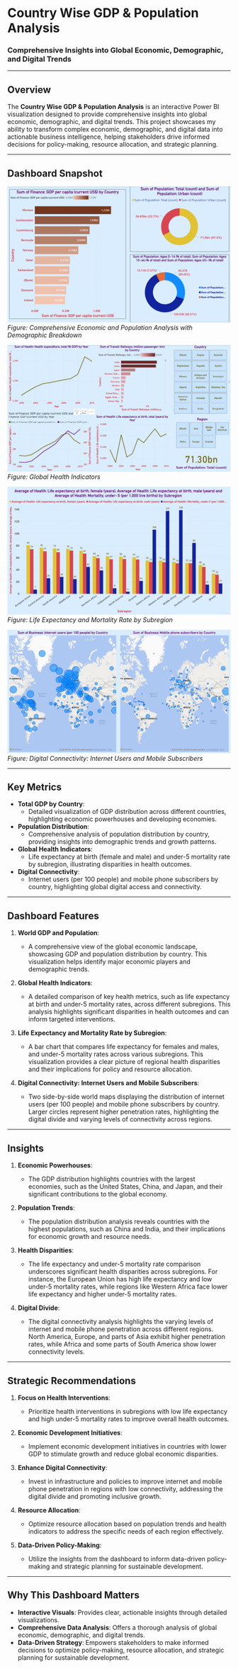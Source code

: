 # **Country Wise GDP & Population Analysis**  
### **Comprehensive Insights into Global Economic, Demographic, and Digital Trends**  

---

## **Overview**  
The **Country Wise GDP & Population Analysis** is an interactive Power BI visualization designed to provide comprehensive insights into global economic, demographic, and digital trends. This project showcases my ability to transform complex economic, demographic, and digital data into actionable business intelligence, helping stakeholders drive informed decisions for policy-making, resource allocation, and strategic planning.

---

## **Dashboard Snapshot**  

![Comprehensive Economic and Population Analysis with Demographic Breakdown](Images/Dashboard_Image_01.png)  
*Figure: Comprehensive Economic and Population Analysis with Demographic Breakdown*  

![Global Health Indicators](Images/Dashboard_Image_02.png)  
*Figure: Global Health Indicators*  

![Life Expectancy and Mortality Rate by Subregion](Images/Image_03.png)  
*Figure: Life Expectancy and Mortality Rate by Subregion*

![Digital Connectivity: Internet Users and Mobile Subscribers](Images/Image_04.png)  
*Figure: Digital Connectivity: Internet Users and Mobile Subscribers*

---

## **Key Metrics**  
- **Total GDP by Country**:  
   - Detailed visualization of GDP distribution across different countries, highlighting economic powerhouses and developing economies.
- **Population Distribution**:  
   - Comprehensive analysis of population distribution by country, providing insights into demographic trends and growth patterns.
- **Global Health Indicators**:  
   - Life expectancy at birth (female and male) and under-5 mortality rate by subregion, illustrating disparities in health outcomes.
- **Digital Connectivity**:  
   - Internet users (per 100 people) and mobile phone subscribers by country, highlighting global digital access and connectivity.

---

## **Dashboard Features**  

1. **World GDP and Population**:  
   - A comprehensive view of the global economic landscape, showcasing GDP and population distribution by country. This visualization helps identify major economic players and demographic trends.

2. **Global Health Indicators**:  
   - A detailed comparison of key health metrics, such as life expectancy at birth and under-5 mortality rates, across different subregions. This analysis highlights significant disparities in health outcomes and can inform targeted interventions.

3. **Life Expectancy and Mortality Rate by Subregion**:  
   - A bar chart that compares life expectancy for females and males, and under-5 mortality rates across various subregions. This visualization provides a clear picture of regional health disparities and their implications for policy and resource allocation.

4. **Digital Connectivity: Internet Users and Mobile Subscribers**:  
   - Two side-by-side world maps displaying the distribution of internet users (per 100 people) and mobile phone subscribers by country. Larger circles represent higher penetration rates, highlighting the digital divide and varying levels of connectivity across regions.

---

## **Insights**  

1. **Economic Powerhouses**:  
   - The GDP distribution highlights countries with the largest economies, such as the United States, China, and Japan, and their significant contributions to the global economy.

2. **Population Trends**:  
   - The population distribution analysis reveals countries with the highest populations, such as China and India, and their implications for economic growth and resource needs.

3. **Health Disparities**:  
   - The life expectancy and under-5 mortality rate comparison underscores significant health disparities across subregions. For instance, the European Union has high life expectancy and low under-5 mortality rates, while regions like Western Africa face lower life expectancy and higher under-5 mortality rates.

4. **Digital Divide**:  
   - The digital connectivity analysis highlights the varying levels of internet and mobile phone penetration across different regions. North America, Europe, and parts of Asia exhibit higher penetration rates, while Africa and some parts of South America show lower connectivity levels.

---

## **Strategic Recommendations**  

1. **Focus on Health Interventions**:  
   - Prioritize health interventions in subregions with low life expectancy and high under-5 mortality rates to improve overall health outcomes.

2. **Economic Development Initiatives**:  
   - Implement economic development initiatives in countries with lower GDP to stimulate growth and reduce global economic disparities.

3. **Enhance Digital Connectivity**:  
   - Invest in infrastructure and policies to improve internet and mobile phone penetration in regions with low connectivity, addressing the digital divide and promoting inclusive growth.

4. **Resource Allocation**:  
   - Optimize resource allocation based on population trends and health indicators to address the specific needs of each region effectively.

5. **Data-Driven Policy-Making**:  
   - Utilize the insights from the dashboard to inform data-driven policy-making and strategic planning for sustainable development.

---

## **Why This Dashboard Matters**  
- **Interactive Visuals**: Provides clear, actionable insights through detailed visualizations.  
- **Comprehensive Data Analysis**: Offers a thorough analysis of global economic, demographic, and digital trends.  
- **Data-Driven Strategy**: Empowers stakeholders to make informed decisions to optimize policy-making, resource allocation, and strategic planning for sustainable development.

